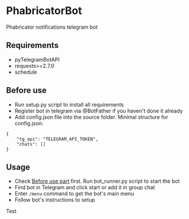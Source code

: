 # PhabricatorBot
Phabricator notifications telegram bot

## Requirements
- pyTelegramBotAPI
- requests>=2.7.0
- schedule

## Before use
- Run setup.py script to install all requirements
- Register bot in telegram via @BotFather if you haven't done it already
- Add config.json file into the source folder. Minimal structure for config.json: 
```
{
    "tg_api": "TELEGRAM_API_TOKEN",
    "chats": []
}
```

## Usage
- Check [Before use part](#before-use) first. Run bot_runner.py script to start the bot
- Find bot in Telegram and click start or add it in group chat
- Enter `/menu` command to get the bot's main menu
- Follow bot's instructions to setup

Test
